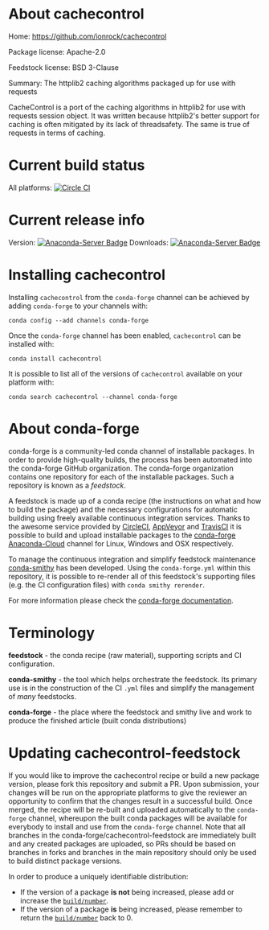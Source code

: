 About cachecontrol
==================

Home: https://github.com/ionrock/cachecontrol

Package license: Apache-2.0

Feedstock license: BSD 3-Clause

Summary: The httplib2 caching algorithms packaged up for use with requests

CacheControl is a port of the caching algorithms in httplib2 for use with
requests session object.
It was written because httplib2's better support for caching is often
mitigated by its lack of threadsafety. The same is true of requests
in terms of caching.


Current build status
====================

All platforms: [![Circle CI](https://circleci.com/gh/conda-forge/cachecontrol-feedstock.svg?style=shield)](https://circleci.com/gh/conda-forge/cachecontrol-feedstock)

Current release info
====================
Version: [![Anaconda-Server Badge](https://anaconda.org/conda-forge/cachecontrol/badges/version.svg)](https://anaconda.org/conda-forge/cachecontrol)
Downloads: [![Anaconda-Server Badge](https://anaconda.org/conda-forge/cachecontrol/badges/downloads.svg)](https://anaconda.org/conda-forge/cachecontrol)

Installing cachecontrol
=======================

Installing `cachecontrol` from the `conda-forge` channel can be achieved by adding `conda-forge` to your channels with:

```
conda config --add channels conda-forge
```

Once the `conda-forge` channel has been enabled, `cachecontrol` can be installed with:

```
conda install cachecontrol
```

It is possible to list all of the versions of `cachecontrol` available on your platform with:

```
conda search cachecontrol --channel conda-forge
```


About conda-forge
=================

conda-forge is a community-led conda channel of installable packages.
In order to provide high-quality builds, the process has been automated into the
conda-forge GitHub organization. The conda-forge organization contains one repository
for each of the installable packages. Such a repository is known as a *feedstock*.

A feedstock is made up of a conda recipe (the instructions on what and how to build
the package) and the necessary configurations for automatic building using freely
available continuous integration services. Thanks to the awesome service provided by
[CircleCI](https://circleci.com/), [AppVeyor](http://www.appveyor.com/)
and [TravisCI](https://travis-ci.org/) it is possible to build and upload installable
packages to the [conda-forge](https://anaconda.org/conda-forge)
[Anaconda-Cloud](http://docs.anaconda.org/) channel for Linux, Windows and OSX respectively.

To manage the continuous integration and simplify feedstock maintenance
[conda-smithy](http://github.com/conda-forge/conda-smithy) has been developed.
Using the ``conda-forge.yml`` within this repository, it is possible to re-render all of
this feedstock's supporting files (e.g. the CI configuration files) with ``conda smithy rerender``.

For more information please check the [conda-forge documentation](https://conda-forge.org/docs/).

Terminology
===========

**feedstock** - the conda recipe (raw material), supporting scripts and CI configuration.

**conda-smithy** - the tool which helps orchestrate the feedstock.
                   Its primary use is in the construction of the CI ``.yml`` files
                   and simplify the management of *many* feedstocks.

**conda-forge** - the place where the feedstock and smithy live and work to
                  produce the finished article (built conda distributions)


Updating cachecontrol-feedstock
===============================

If you would like to improve the cachecontrol recipe or build a new
package version, please fork this repository and submit a PR. Upon submission,
your changes will be run on the appropriate platforms to give the reviewer an
opportunity to confirm that the changes result in a successful build. Once
merged, the recipe will be re-built and uploaded automatically to the
`conda-forge` channel, whereupon the built conda packages will be available for
everybody to install and use from the `conda-forge` channel.
Note that all branches in the conda-forge/cachecontrol-feedstock are
immediately built and any created packages are uploaded, so PRs should be based
on branches in forks and branches in the main repository should only be used to
build distinct package versions.

In order to produce a uniquely identifiable distribution:
 * If the version of a package **is not** being increased, please add or increase
   the [``build/number``](http://conda.pydata.org/docs/building/meta-yaml.html#build-number-and-string).
 * If the version of a package **is** being increased, please remember to return
   the [``build/number``](http://conda.pydata.org/docs/building/meta-yaml.html#build-number-and-string)
   back to 0.